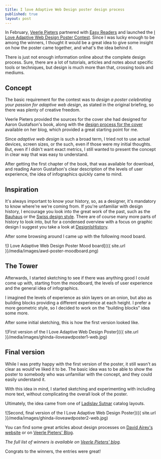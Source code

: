 ```yaml
---
title: I love Adaptive Web Design poster design process
published: true
layout: post
---
```


In February, [Veerle Pieters](http://veerle.duoh.com) partnered with [Easy Readers](http://easy-readers.net) and launched the [I Love Adaptive Web Design Poster Contest](http://veerle.duoh.com/design/article/i_love_adaptive_web_design_poster_contest). Since I was lucky enough to be among the winners, I thought it would be a great idea to give some insight on how the poster came together, and what's the idea behind it.

There is just not enough information online about the complete design process. Sure, there are a lot of tutorials, articles and notes about specific tools or techniques, but design is much more than that, crossing tools and mediums.

## Concept

The basic requirement for the contest was to *design a poster celebrating your passion for adaptive web design*, as stated in the original briefing, so there was plenty of creative freedom.

Veerle Pieters provided the sources for the cover she had designed for Aaron Gustafson's book, along with the [design process for the cover](http://veerle.duoh.com/design/article/adaptive_web_design_book_cover) available on her blog, which provided a great starting point for me.

Since *adaptive web design* is such a broad term, I tried not to use actual devices, screen sizes, or the such, even if those were my initial thoughts. But, even if I didn't want exact metrics, I still wanted to present the concept in clear way that was easy to understand.

After getting the first chapter of the book, that was available for download, and reading Aaron Gustafson's clear description of the levels of user experience, the idea of infographics quickly came to mind.


## Inspiration

It's always important to know your history, so, as a designer, it's mandatory to know where're we're coming from. If you're unfamiliar with design history, I encourage you look into the great work of the past, such as the [Bauhaus](http://www.smashingmagazine.com/2009/08/02/bauhaus-ninety-years-of-inspiration/) or the [Swiss design style](http://www.smashingmagazine.com/2009/07/17/lessons-from-swiss-style-graphic-design/). There are of course many more parts of history to look into, but for a condensed overview with a focus on graphic design I suggest you take a look at [DesignIsHistory](http://www.designishistory.com/).

After some browsing around I came up with the following mood board.

![I Love Adaptive Web Design Poster Mood board]({{ site.url }}/media/images/awd-poster-moodboard.png)


## The Tower

Afterwards, I started sketching to see if there was anything good I could come up with, starting from the moodboard, the levels of user experience and the general idea of infographics.

I imagined the levels of experience as skin layers on an onion, but also as building blocks providing a different experience at each height. I prefer a more geometric style, so I decided to work on the "building blocks" idea some more.

After some initial sketching, this is how the first version looked like.

![First version of the I Love Adaptive Web Design Poster]({{ site.url }}/media/images/ghinda-iloveawdposter1-web.jpg)


## Final version

While I was pretty happy with the first version of the poster, it still wasn't as clear as would've liked it to be. The basic idea was to be able to show the poster to somebody who was unfamiliar with the concept, and they could easily understand it.

With this idea in mind, I started sketching and experimenting with including more text, without complicating the overall look of the poster.

Ultimately, the idea came from one of [Ladislav Sutnar](http://www.aiga.org/medalist-ladislavsutnar/) catalog layouts.

![Second, final version of the I Love Adaptive Web Design Poster]({{ site.url }}/media/images/ghinda-iloveawdposter2-web.jpg)

You can find some great articles about design processes on [David Airey's website](http://www.davidairey.com/portfolio/) or on [Veerle Pieters' Blog](http://veerle.duoh.com).

*The full list of winners is available on [Veerle Pieters' blog](http://veerle.duoh.com/design/article/i_love_adaptive_web_design_poster_contest_winners).*

Congrats to the winners, the entries were great!

